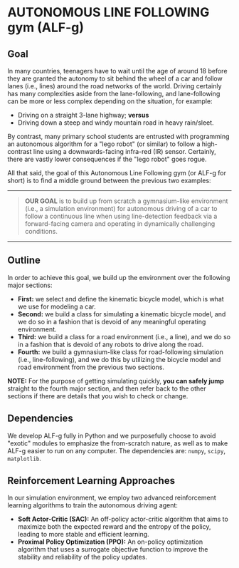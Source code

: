 # AUTONOMOUS LINE FOLLOWING gym (ALF-g)

## Goal

In many countries, teenagers have to wait until the age of around 18 before they are granted the autonomy to sit behind the wheel of a car and follow lanes (i.e., lines) around the road networks of the world. Driving certainly has many complexities aside from the lane-following, and lane-following can be more or less complex depending on the situation, for example:

* Driving on a straight 3-lane highway; **versus**
* Driving down a steep and windy mountain road in heavy rain/sleet.

By contrast, many primary school students are entrusted with programming an autonomous algorithm for a "lego robot" (or similar) to follow a high-contrast line using a downwards-facing infra-red (IR) sensor. Certainly, there are vastly lower consequences if the "lego robot" goes rogue.

All that said, the goal of this Autonomous Line Following gym (or ALF-g for short) is to find a middle ground between the previous two examples:

---
> **OUR GOAL** is to build up from scratch a gymnasium-like environment (i.e., a simulation environment) for autonomous driving of a car to follow a continuous line when using line-detection feedback via a forward-facing camera and operating in dynamically challenging conditions.
---

## Outline

In order to achieve this goal, we build up the environment over the following major sections:

* **First:** we select and define the kinematic bicycle model, which is what we use for modeling a car.
* **Second:** we build a class for simulating a kinematic bicycle model, and we do so in a fashion that is devoid of any meaningful operating environment.
* **Third:** we build a class for a road environment (i.e., a line), and we do so in a fashion that is devoid of any robots to drive along the road.
* **Fourth:** we build a gymnasium-like class for road-following simulation (i.e., line-following), and we do this by utilizing the bicycle model and road environment from the previous two sections.

**NOTE:** For the purpose of getting simulating quickly, **you can safely jump** straight to the fourth major section, and then refer back to the other sections if there are details that you wish to check or change.

## Dependencies

We develop ALF-g fully in Python and we purposefully choose to avoid "exotic" modules to emphasize the from-scratch nature, as well as to make ALF-g easier to run on any computer. The dependencies are: `numpy`, `scipy`, `matplotlib`.

## Reinforcement Learning Approaches

In our simulation environment, we employ two advanced reinforcement learning algorithms to train the autonomous driving agent:

* **Soft Actor-Critic (SAC):** An off-policy actor-critic algorithm that aims to maximize both the expected reward and the entropy of the policy, leading to more stable and efficient learning.
* **Proximal Policy Optimization (PPO):** An on-policy optimization algorithm that uses a surrogate objective function to improve the stability and reliability of the policy updates.
